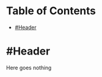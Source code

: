 <!-- mdtocstart -->
# Table of Contents

- [#Header](##header)
<!-- mdtocend -->

# #Header

Here goes nothing
